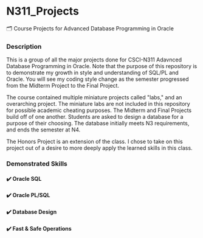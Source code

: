 # N311_Projects
:card_index_dividers: Course Projects for Advanced Database Programming in Oracle

### Description
This is a group of all the major projects done for CSCI-N311 Adavnced Database Programming in Oracle. Note that the purpose of this repository is to demonstrate my growth in style and understanding of SQL/PL and Oracle. You will see my coding style change as the semester progressed from the Midterm Project to the Final Project. 

The course contained multiple miniature projects called "labs," and an overarching project. The miniature labs are not included in this repository for possible academic cheating purposes. The Midterm and Final Projects build off of one another. Students are asked to design a database for a purpose of their choosing. The database initially meets N3 requirements, and ends the semester at N4. 

The Honors Project is an extension of the class. I chose to take on this project out of a desire to more deeply apply the learned skills in this class. 

### Demonstrated Skills 
<h4>✔️ Oracle SQL 
<h4>✔️ Oracle PL/SQL
<h4>✔️ Database Design 
<h4>✔️ Fast & Safe Operations
